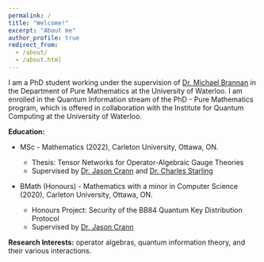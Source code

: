 ```yaml
---
permalink: /
title: "Welcome!"
excerpt: "About me"
author_profile: true
redirect_from: 
  - /about/
  - /about.html
---
```


I am a PhD student working under the supervision of [Dr. Michael Brannan](https://www.math.uwaterloo.ca/~m2branna/) in the Department of Pure Mathematics at the University of Waterloo. I am enrolled in the Quantum Information stream of the PhD - Pure Mathematics program, which is offered in collaboration with the Institute for Quantum Computing at the University of Waterloo.

**Education:**
* MSc - Mathematics (2022), Carleton University, Ottawa, ON.
  * Thesis: Tensor Networks for Operator-Algebraic Gauge Theories
  * Supervised by [Dr. Jason Crann](https://sites.google.com/site/jaycrannmath/home) and [Dr. Charles Starling](https://people.math.carleton.ca/~cstar/)

* BMath (Honours) - Mathematics with a minor in Computer Science (2020), Carleton University, Ottawa, ON.
  * Honours Project: Security of the BB84 Quantum Key Distribution Protocol
  * Supervised by [Dr. Jason Crann](https://sites.google.com/site/jaycrannmath/home)
 

**Research Interests:** operator algebras, quantum information theory, and their various interactions.

